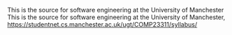 This is the source for software engineering at the University of Manchester This is the source for software engineering at the University of Manchester, https://studentnet.cs.manchester.ac.uk/ugt/COMP23311/syllabus/
